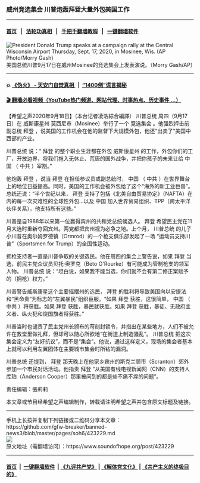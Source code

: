 ### 威州竞选集会 川普炮轰拜登大量外包美国工作
------------------------

#### [首页](https://github.com/gfw-breaker/banned-news3/blob/master/README.md) &nbsp;&nbsp;|&nbsp;&nbsp; [法轮功真相](https://github.com/begood0513/basic/blob/master/README.md)  &nbsp;&nbsp;|&nbsp;&nbsp; [手把手翻墙教程](https://github.com/gfw-breaker/guides/wiki)  &nbsp;&nbsp;|&nbsp;&nbsp; [一键翻墙软件](https://github.com/gfw-breaker/nogfw/blob/master/README.md)  



<div><img alt="President Donald Trump speaks at a campaign rally at the Central Wisconsin Airport Thursday, Sept. 17, 2020, in Mosinee, Wis. (AP Photo/Morry Gash)" src="https://img.soundofhope.org/2020-09/9-18-1-1600451102096.jpeg"/>
<br/><figcaption class="caption">
 美国总统川普9月17日在威州Mosinee的竞选集会上发表演说。（Morry Gash/AP）
</figcaption></div><hr/>

#### 💥 [《伪火》 - 天安门自焚真相 ](http://158.247.195.190:10000/videos/blog/weihuo.html)&nbsp; |&nbsp; [“1400例”谎言揭秘  ](http://158.247.195.190:10000/videos/blog/jiexi1400.html)

#### [ 🎬  翻墙必看视频（YouTube热门频道、网站代理、时事热点、历史事件 ...）](https://github.com/gfw-breaker/links/blob/master/banned.md)

<div><div class="Content__Wrapper sc-1bvya0-0 grZQxZ">
 <p class="meta-top">
  <span class="meta">
   【希望之声2020年9月18日】（本台记者凌浩綜合編譯）
  </span>
  <ok href="/term/1203">
   川普总统
  </ok>
  周四（9月17日）在
  <ok href="/term/19352">
   威斯康星州
  </ok>
  莫西尼市（Mosinee）举行了一个
  <ok href="/term/117654">
   竞选集会
  </ok>
  。他强烈抨击前副总统
  <ok href="/term/3365">
   拜登
  </ok>
  ，说美国的工作机会在他的监督下大规模外包，他还“出卖了”美国中西部的产业。
 </p>
 <p>
  <ok href="/term/1203">
   川普总统
  </ok>
  说：“
  <ok href="/term/3365">
   拜登
  </ok>
  的整个职业生涯都在外包
  <ok href="/term/19352">
   威斯康星州
  </ok>
  的工作，外包你们的工厂，开放边界，将我们拖入无休止、荒唐的国外战争，并把你孩子的未来让给
  <ok href="/term/1120">
   中国
  </ok>
  （
  <ok href="/term/1059">
   中共
  </ok>
  ）宰割。”
 </p>
 <div class="AD_Embed__Wrap-sc-1xslmin-0 igMuqX module desktop">
  <div>
  </div>
 </div>
 <p>
  他炮轰
  <ok href="/term/3365">
   拜登
  </ok>
  ，说当
  <ok href="/term/3365">
   拜登
  </ok>
  在担任参议员或副总统时，
  <ok href="/term/1120">
   中国
  </ok>
  （
  <ok href="/term/1059">
   中共
  </ok>
  ）在世界舞台上的地位日益提高。同时，美国的工作机会被外包给了这个“海外的新工业巨兽”。总统还说：“半个世纪以来，
  <ok href="/term/3365">
   拜登
  </ok>
  支持了包括《北美自由贸易协定》（NAFTA）在内的每一次灾难性的全球性外包...以及
  <ok href="/term/1120">
   中国
  </ok>
  加入世界贸易组织、TPP（跨太平洋伙伴关系），他支持所有这些。”
 </p>
 <p>
  川普是自1988年以来第一位赢得宾州的共和党总统候选人。
  <ok href="/term/3365">
   拜登
  </ok>
  希望民主党在11月大选时重新夺回宾州。两党都把宾州视为必争之地。上个月，
  <ok href="/term/1203">
   川普总统
  </ok>
  的儿子小川普在奥尔姆罗德镇（Ormrod）的一个枪支俱乐部发起了一场 “运动员支持川普”（Sportsmen for Trump）的全国性运动。
 </p>
 <p>
  拥枪支持者一直是川普争取的关键选民。他在周四的集会上警告说，如果
  <ok href="/term/3365">
   拜登
  </ok>
  当选，前民主党众议员贝托·奥罗克（Beto O'Rourke）有可能成为管制枪支的领军人物。
  <ok href="/term/1203">
   川普总统
  </ok>
  说：“坦白说，如果我不能当选，你们就不会有第二修正案赋予的（拥枪）权力。”
 </p>
 <p>
  川普警告威斯康星这个主要摇摆州的选民，
  <ok href="/term/3365">
   拜登
  </ok>
  的胜利将导致美国向以安提法和“黑命贵“为标志的“左翼暴民”组织臣服。“如果
  <ok href="/term/3365">
   拜登
  </ok>
  获胜，这很简单，
  <ok href="/term/1120">
   中国
  </ok>
  （
  <ok href="/term/1059">
   中共
  </ok>
  ）将获胜。如果
  <ok href="/term/3365">
   拜登
  </ok>
  获胜，暴民就获胜。如果
  <ok href="/term/3365">
   拜登
  </ok>
  获胜，暴徒、无政府主义者、纵火犯和烧国旗者将获胜。”
 </p>
 <p>
  川普当时也谴责了民主党州长颁布的苛刻封锁令，并指出在某些地方，人们不被允许在教堂里做礼拜，但却可以随心所欲地“在街道上制造骚乱”。
  <ok href="/term/1203">
   川普总统
  </ok>
  把这次集会定义为“友好抗议”，而不是“集会”。他说，通过这样定义，现场的集会者基本上就可以利用左翼团体在主要城市集会时所钻的漏洞。
 </p>
 <p>
  <ok href="/term/1203">
   川普总统
  </ok>
  还提到，
  <ok href="/term/3365">
   拜登
  </ok>
  那天晚上在他家乡宾州的斯克兰顿市（Scranton）郊外参加一个市民对话活动。他指责
  <ok href="/term/3365">
   拜登
  </ok>
  “从美国有线电视新闻网（CNN）的支持人库珀（Anderson Cooper）那里被问到的都是些不痛不痒的问题”。
 </p>
 <p class="meta-btm">
  责任编辑：張莉莉
 </p>
 <p class="meta-btm">
  本文章或节目经希望之声编辑制作，转载请注明希望之声并包含原文标题及链接。
 </p>
</div>
</div>
<hr/>
手机上长按并复制下列链接或二维码分享本文章：<br/>
https://github.com/gfw-breaker/banned-news3/blob/master/pages/soh6/423229.md <br/>
<a href='https://github.com/gfw-breaker/banned-news3/blob/master/pages/soh6/423229.md'><img src='https://github.com/gfw-breaker/banned-news3/blob/master/pages/soh6/423229.md.png'/></a> <br/>
原文地址（需翻墙访问）：https://www.soundofhope.org/post/423229


------------------------
#### [首页](https://github.com/gfw-breaker/banned-news3/blob/master/README.md) &nbsp;|&nbsp; [一键翻墙软件](https://github.com/gfw-breaker/nogfw/blob/master/README.md) &nbsp;| [《九评共产党》](https://github.com/gfw-breaker/9ping.md/blob/master/README.md#九评之一评共产党是什么) | [《解体党文化》](https://github.com/gfw-breaker/jtdwh.md/blob/master/README.md) | [《共产主义的终极目的》](https://github.com/gfw-breaker/gczydzjmd.md/blob/master/README.md)


<img src='http://gfw-breaker.win/banned-news3/pages/soh6/423229.md' width='0px' height='0px'/>